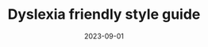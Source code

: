 ---
categories:
- Content
- Design
date: 2023-09-01
description: This Style Guide provides principles that can help ensure that written material considers the difficulties experienced by some dyslexic people and allows…
link: https://www.bdadyslexia.org.uk/advice/employers/creating-a-dyslexia-friendly-workplace/dyslexia-friendly-style-guide
pricing:
tags:
- Accessibility
- Dyslexia
- Article
title: Dyslexia friendly style guide
---